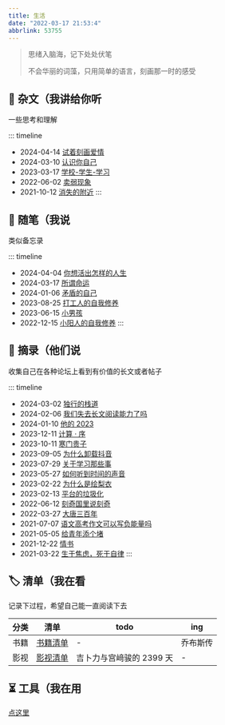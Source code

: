 ```yaml
---
title: 生活
date: "2022-03-17 21:53:4"
abbrlink: 53755
---
```


> 思绪入脑海，记下处处伏笔
> 
> 不会华丽的词藻，只用简单的语言，刻画那一时的感受

## 📜 杂文（我讲给你听

一些思考和理解

::: timeline

- 2024-04-14 [试着刻画爱情](/post/65173)
- 2024-03-10 [认识你自己](/post/48074)
- 2023-03-17 [学校-学生-学习](/post/25791)
- 2022-06-02 [卖弱现象](/post/38090)
- 2021-10-12 [消失的附近](/post/62799)
  :::

## 📃 随笔（我说

类似备忘录

::: timeline

- 2024-04-04 [你想活出怎样的人生](/post/20525)
- 2024-03-17 [所谓命运](/post/54579)
- 2024-01-06 [矛盾的自己](/post/36012)
- 2023-08-25 [打工人的自我修养](/post/11163)
- 2023-06-15 [小男孩](/post/36655)
- 2022-12-15 [小阳人的自我修养](/post/48396)
  :::

## 📄 摘录（他们说

收集自己在各种论坛上看到有价值的长文或者帖子

::: timeline

- 2024-03-02 [独行的栈道](/post/15857)
- 2024-02-06 [我们失去长文阅读能力了吗](/post/48936)
- 2024-01-10 [他的 2023](/post/6827)
- 2023-12-11 [计算 · 序](/post/30571)
- 2023-10-11 [寒门贵子](/post/45621)
- 2023-09-05 [为什么卸载抖音](/post/57492)
- 2023-07-29 [关于学习那些事](/post/51380)
- 2023-05-27 [如何听到时间的声音](/post/49111)
- 2023-02-22 [为什么是绘梨衣](/post/15869)
- 2023-02-13 [平台的垃圾化](/post/51346)
- 2022-06-12 [刻奇国里说刻奇](/post/23266)
- 2022-03-27 [大唐三百年](/post/39375)
- 2021-07-07 [语文高考作文可以写负能量吗](/post/14464)
- 2021-05-05 [给青年添个堵](/post/39024)
- 2021-12-22 [情书](/post/2505)
- 2021-03-22 [生于焦虑，死于自律](/post/28889)
  :::

## 🏷️ 清单（我在看

记录下过程，希望自己能一直阅读下去

| 分类 | 清单                    | todo                     | ing      |
| ---- | ----------------------- | ------------------------ | -------- |
| 书籍 | [书籍清单](/list/book)  | -                        | 乔布斯传 |
| 影视 | [影视清单](/list/movie) | 吉卜力与宫﨑骏的 2399 天 | -        |

## ⏳ 工具（我在用

[点这里](/tools)
